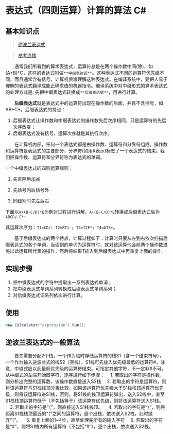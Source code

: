 # 表达式（四则运算）计算的算法 C#

## 基本知识点
>[逆波兰表达式](http://note.youdao.com/noteshare?id=a27c8fb252221c063b1c5bb6501ac561)

>[参考连接](https://blog.csdn.net/luoweifu/article/details/10477447)

&emsp;&emsp;通常我们所看到的算术表达式，运算符总是在两个操作数中间(除)，如(A+B)*C，这样的表达式叫做`**中缀表达式**`。这种表达式不同的运算符优先级不同，而且通常含有括号，计算机很难理解这种表达式。在编译系统中，要把人易于理解的表达式翻译成能正确求值的机器指令。编译系统中对中缀形式的算术表达式的处理方式是: 先把中缀表达式转换成`**后缀表达式**`，再进行计算。

&emsp;&emsp;**后缀表达式**就是表达式中的运算符出现在操作数的后面，并且不含括号，如AB+C*。后缀表达式的特点：

1. 后缀表达式让操作数和中缀表达式的操作数先后次序相同，只是运算符的先后次序改变；
2. 后缀表达式没有括号，运算次序就是其执行次序。

&emsp;&emsp;在计算机内部，任何一个表达式都是由操作数、运算符和分界符组成。操作数和运算符是表达式的主要部分，分界符(如用#表示)标志了一个表达式的结束。我们把操作数、运算符和分界符称为表达式的单词。

一个中缀表达式的四则运算规则：

1. 先乘除后加减

2. 先括号内后括号外

3. 同级别时先左后右


下面以`A+(B-C/D)*E`为例对过程进行讲解。`A+(B-C/D)*E`转换成后缀表达式后为`ABCD/-E*+`

其运算次序为：`T1=CD/; T2=BT1-; T3=T2E*; T4=AT3+`。

&emsp;&emsp;基于后缀表达式的两个特点，计算过程如下：计算时只要从左到右依次扫描后缀表达式的各个单词，当读到的单词为运算符时，就对该运算他会前两个操作数进施以此运算所代表的操作，然后将结果T插入到后缀表达式中再重复上面的操作。

## 实现步骤

1. 把中缀表达式的字符中提取出一系列表达式单词；
2. 把中缀表达式单词系列转换成后缀表达式单词系列；
3. 对后缀表达式词系列依次进行计算。

## 使用
``` C#
new Calculator("expression").Run();
```
## 逆波兰表达式的一般算法

&emsp;&emsp;首先需要分配2个栈，一个作为临时存储运算符的栈S1（含一个结束符号），一个作为输入逆波兰式的栈S2（空栈），S1栈可先放入优先级最低的运算符#，注意，中缀式应以此最低优先级的运算符结束。可指定其他字符，不一定非#不可。从中缀式的左端开始取字符，逐序进行如下步骤：
&emsp;1. 若取出的字符是操作数，则分析出完整的运算数，该操作数直接送入S2栈
&emsp;2. 若取出的字符是运算符，则将该运算符与S1栈栈顶元素比较，如果该运算符优先级大于S1栈栈顶运算符优先级，则将该运算符进S1栈，否则，将S1栈的栈顶运算符弹出，送入S2栈中，直至S1栈栈顶运算符低于（不包括等于）该运算符优先级，则将该运算符送入S1栈。
&emsp;3. 若取出的字符是“（”，则直接送入S1栈栈顶。
&emsp;4. 若取出的字符是“）”，则将距离S1栈栈顶最近的“（”之间的运算符，逐个出栈，依次送入S2栈，此时抛弃“（”。
&emsp;5. 重复上面的1~4步，直至处理完所有的输入字符
&emsp;6. 若取出的字符是“#”，则将S1栈内所有运算符（不包括“#”），逐个出栈，依次送入S2栈。

